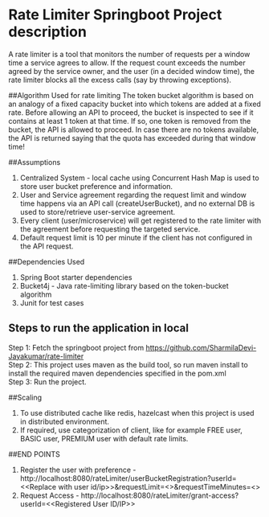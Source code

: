 # Rate Limiter Springboot Project description

A rate limiter is a tool that monitors the number of requests per
a window time a service agrees to allow. If the request count exceeds the number agreed by the
service owner, and the user (in a decided window time), the rate limiter blocks all the excess
calls (say by throwing exceptions).

##Algorithm Used for rate limiting 
The token bucket algorithm is based on an analogy of a fixed capacity bucket into which tokens are added at a fixed rate. 
Before allowing an API to proceed, the bucket is inspected to see if it contains at least 1 token at that time. 
If so, one token is removed from the bucket, the API is allowed to proceed. 
In case there are no tokens available, the API is returned saying that the quota has exceeded during that window time!

##Assumptions
1) Centralized System - local cache using Concurrent Hash Map is used to store user bucket preference and information.
2) User and Service agreement regarding the request limit and window time happens via an API call (createUserBucket), and no 
external DB is used to store/retrieve user-service agreement.
3) Every client (user/microservice) will get registered to the rate limiter with the agreement before requesting the targeted service.   
4) Default request limit is 10 per minute if the client has not configured in the API request.

##Dependencies Used
1) Spring Boot starter dependencies
2) Bucket4j - Java rate-limiting library based on the token-bucket algorithm
3) Junit for test cases

## Steps to run the application in local
Step 1: Fetch the springboot project from https://github.com/SharmilaDevi-Jayakumar/rate-limiter <br>
Step 2: This project uses maven as the build tool, so run maven install to install the required maven dependencies specified in the pom.xml <br>
Step 3: Run the project. <br>

##Scaling 
1) To use distributed cache like redis, hazelcast when this project is used in distributed environment.
2) If required, use categorization of client, like for example FREE user, BASIC user, PREMIUM user with default rate limits.

##END POINTS
1) Register the user with preference - http://localhost:8080/rateLimiter/userBucketRegistration?userId=<<Replace with user id/ip>>&requestLimit=<<Replace with api request limit>>&requestTimeMinutes=<<Replace with time>>
2) Request Access - http://localhost:8080/rateLimiter/grant-access?userId=<<Registered User ID/IP>>
